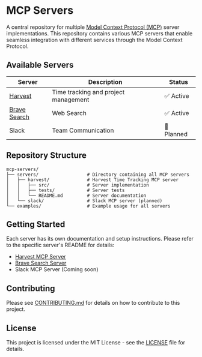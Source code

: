 # MCP Servers

A central repository for multiple [Model Context Protocol (MCP)](https://modelcontextprotocol.io/) server implementations. This repository contains various MCP servers that enable seamless integration with different services through the Model Context Protocol.

## Available Servers

| Server                                 | Description                          | Status     |
| -------------------------------------- | ------------------------------------ | ---------- |
| [Harvest](/servers/harvest)            | Time tracking and project management | ✅ Active  |
| [Brave Search](/servers/brave_search/) | Web Search                           | ✅ Active  |
| Slack                                  | Team Communication                   | 🚧 Planned |

## Repository Structure

```
mcp-servers/
├── servers/                  # Directory containing all MCP servers
│   ├── harvest/              # Harvest Time Tracking MCP server
│   │   ├── src/              # Server implementation
│   │   ├── tests/            # Server tests
│   │   └── README.md         # Server documentation
│   └── slack/                # Slack MCP server (planned)
└── examples/                 # Example usage for all servers
```

## Getting Started

Each server has its own documentation and setup instructions. Please refer to the specific server's README for details:

- [Harvest MCP Server](/servers/harvest)
- [Brave Search Server](/servers/brave_search/)
- Slack MCP Server (Coming soon)

## Contributing

Please see [CONTRIBUTING.md](CONTRIBUTING.md) for details on how to contribute to this project.

## License

This project is licensed under the MIT License - see the [LICENSE](LICENSE) file for details.
